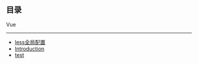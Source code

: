
## 目录

Vue

---

* [less全局配置](Vue/配置/less-全局配置.md)
* [Introduction](README.md)
* [test](Vue/配置/README.md)
